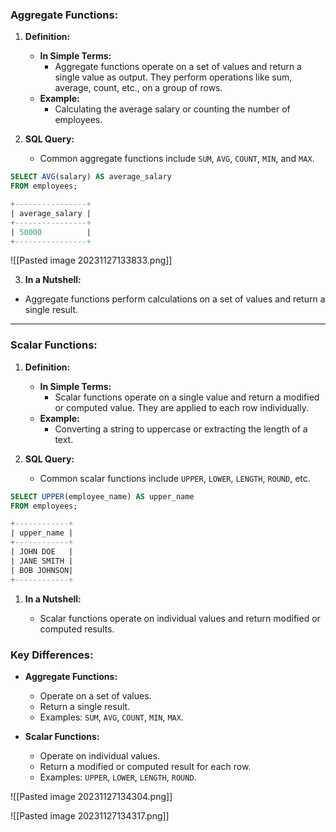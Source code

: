 ### **Aggregate Functions:**

1. **Definition:**
    
    - **In Simple Terms:**
        - Aggregate functions operate on a set of values and return a single value as output. They perform operations like sum, average, count, etc., on a group of rows.
    - **Example:**
        - Calculating the average salary or counting the number of employees.
2. **SQL Query:**
    
    - Common aggregate functions include `SUM`, `AVG`, `COUNT`, `MIN`, and `MAX`.

```sql
SELECT AVG(salary) AS average_salary
FROM employees;

+----------------+
| average_salary |
+----------------+
| 50000          |
+----------------+
```

![[Pasted image 20231127133833.png]]

3. **In a Nutshell:**

- Aggregate functions perform calculations on a set of values and return a single result.

---

### **Scalar Functions:**

1. **Definition:**
    
    - **In Simple Terms:**
        - Scalar functions operate on a single value and return a modified or computed value. They are applied to each row individually.
    - **Example:**
        - Converting a string to uppercase or extracting the length of a text.
2. **SQL Query:**
    
    - Common scalar functions include `UPPER`, `LOWER`, `LENGTH`, `ROUND`, etc.

```sql
SELECT UPPER(employee_name) AS upper_name
FROM employees;

+------------+
| upper_name |
+------------+
| JOHN DOE   |
| JANE SMITH |
| BOB JOHNSON|
+------------+

```


1. **In a Nutshell:**
    
    - Scalar functions operate on individual values and return modified or computed results.

### **Key Differences:**

- **Aggregate Functions:**
    
    - Operate on a set of values.
    - Return a single result.
    - Examples: `SUM`, `AVG`, `COUNT`, `MIN`, `MAX`.
- **Scalar Functions:**
    
    - Operate on individual values.
    - Return a modified or computed result for each row.
    - Examples: `UPPER`, `LOWER`, `LENGTH`, `ROUND`.




![[Pasted image 20231127134304.png]]

![[Pasted image 20231127134317.png]]
